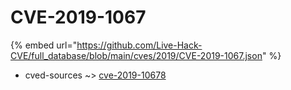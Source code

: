 # CVE-2019-1067
{% embed url="https://github.com/Live-Hack-CVE/full_database/blob/main/cves/2019/CVE-2019-1067.json" %}

* cved-sources ~> [cve-2019-10678](https://www.alice-snow.ru/2019/database/cve-2019-1067/cve-2019-10678-cved-sources)